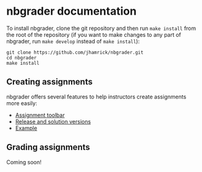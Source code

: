 # nbgrader documentation

To install nbgrader, clone the git repository and then run `make
install` from the root of the repository (if you want to make changes
to any part of nbgrader, run `make develop` instead of `make
install`):

```
git clone https://github.com/jhamrick/nbgrader.git
cd nbgrader
make install
```

## Creating assignments

nbgrader offers several features to help instructors create
assignments more easily:

* [Assignment toolbar](assignment-toolbar.md)
* [Release and solution versions](release-and-solution-versions.md)
* [Example](../examples/create_assignment/)

## Grading assignments

Coming soon!
